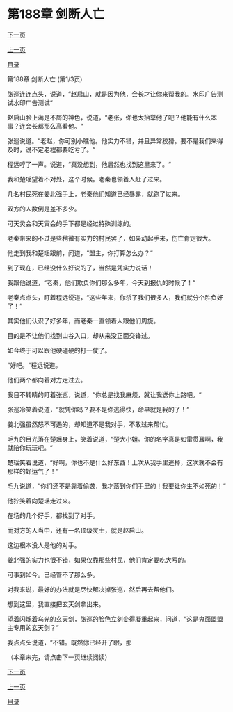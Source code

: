 <h1>第188章   剑断人亡</h1>
            <div><p><a href="./0562_%E7%AC%AC188%E7%AB%A0_%E5%89%91%E6%96%AD%E4%BA%BA%E4%BA%A1.md">下一页</a></p><p><a href="./0560_%E7%AC%AC187%E7%AB%A0_%E6%89%8B%E4%B8%8B%E8%B4%A5%E5%B0%86.md">上一页</a></p><p><a href="../">目录</a></p></div>
            <div><p>第188章   剑断人亡 (第1/3页)</p><p>张巡连连点头，说道，“赵启山，就是因为他，会长才让你来帮我的。水印广告测试水印广告测试“</p><p>赵启山脸上满是不屑的神色，说道，“老张，你也太抬举他了吧？他能有什么本事？连会长都那么高看他。“</p><p>张巡说道。“老赵，你可别小瞧他。他实力不错，并且异常狡猾。要不是我们来得及时，说不定老程都要吃亏了。“</p><p>程远哼了一声。说道，“真没想到，他居然也找到这里来了。“</p><p>我和楚瑶望着不对处，这个时候。老秦也领着人赶了过来。</p><p>几名村民死在姜北强手上，老秦他们知道已经暴露，就跑了过来。</p><p>双方的人数倒是差不多少。</p><p>可天灵会和天寅会的手下都是经过特殊训练的。</p><p>老秦带来的不过是些稍微有实力的村民罢了，如果动起手来，伤亡肯定很大。</p><p>他走到我和楚瑶跟前，问道，“盟主，你打算怎么办？“</p><p>到了现在，已经没什么好说的了，当然是凭实力说话！</p><p>我跟他说道，“老秦，他们欺负你们那么多年，今天到报仇的时候了！“</p><p>老秦点点头，盯着程远说道，“这些年来，你杀了我们很多人，我们就分个胜负好了！“</p><p>其实他们认识了好多年，而老秦一直领着人跟他们周旋。</p><p>目的是不让他们找到山谷入口，却从来没正面交锋过。</p><p>如今终于可以跟他硬碰硬的打一仗了。</p><p>“好吧。“程远说道。</p><p>他们两个都向着对方走过去。</p><p>我目不转睛的盯着张巡，说道，“你总是找我麻烦，就让我送你上路吧。“</p><p>张巡冷笑着说道，“就凭你吗？要不是你逃得快，命早就是我的了！“</p><p>姜北强虽然怒不可遏的，却知道不是我对手，不敢过来帮忙。</p><p>毛九的目光落在楚瑶身上，笑着说道，“楚大小姐。你的名字真是如雷贯耳啊，我就陪你玩玩吧。“</p><p>楚瑶笑着说道，“好啊，你也不是什么好东西！上次从我手里逃掉，这次就不会有那样的好运气了！“</p><p>毛九说道，“你们还不是靠着偷袭，我才落到你们手里的！我要让你生不如死的！“</p><p>他狞笑着向楚瑶走过来。</p><p>在场的几个好手，都找到了对手。</p><p>而对方的人当中，还有一名顶级灵士，就是赵启山。</p><p>这边根本没人是他的对手。</p><p>姜北强的实力也很不错，如果仅靠那些村民，他们肯定要吃大亏的。</p><p>可事到如今。已经管不了那么多。</p><p>对我来说，最好的办法就是尽快解决掉张巡，然后再去帮他们。</p><p>想到这里，我直接把玄天剑拿出来。</p><p>望着闪烁着乌光的玄天剑，张巡的脸色立刻变得凝重起来，问道，“这是鬼面盟盟主专用的玄天剑？“</p><p>我点点头说道，“不错。既然你已经开了眼，那</p><p>（本章未完，请点击下一页继续阅读）</p></div>
            <div><p><a href="./0562_%E7%AC%AC188%E7%AB%A0_%E5%89%91%E6%96%AD%E4%BA%BA%E4%BA%A1.md">下一页</a></p><p><a href="./0560_%E7%AC%AC187%E7%AB%A0_%E6%89%8B%E4%B8%8B%E8%B4%A5%E5%B0%86.md">上一页</a></p><p><a href="../">目录</a></p></div>